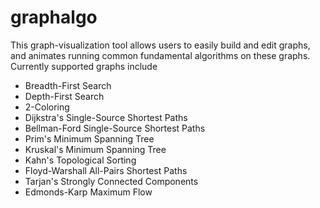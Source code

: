 # graphalgo

This graph-visualization tool allows users to easily build and edit graphs, and animates running common fundamental algorithms on these graphs. Currently supported graphs include

- Breadth-First Search
- Depth-First Search
- 2-Coloring
- Dijkstra's Single-Source Shortest Paths
- Bellman-Ford Single-Source Shortest Paths
- Prim's Minimum Spanning Tree
- Kruskal's Minimum Spanning Tree
- Kahn's Topological Sorting
- Floyd-Warshall All-Pairs Shortest Paths
- Tarjan's Strongly Connected Components
- Edmonds-Karp Maximum Flow
